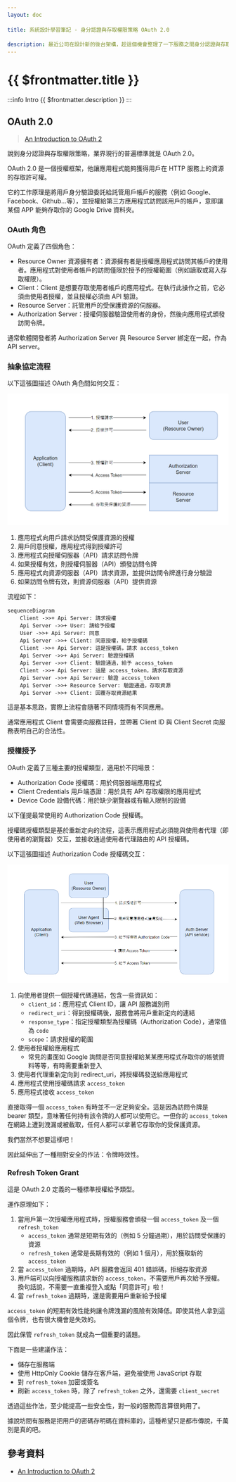 ```yaml
---
layout: doc

title: 系統設計學習筆記 - 身分認證與存取權限策略 OAuth 2.0

description: 最近公司在設計新的後台架構，趁這個機會整理了一下服務之間身分認證與存取權限的策略，首先從認真認識 OAuth 2.0 開始。
---
```


# {{ $frontmatter.title }}

:::info Intro
{{ $frontmatter.description }}
:::

## OAuth 2.0

> [An Introduction to OAuth 2](https://www.digitalocean.com/community/tutorials/an-introduction-to-oauth-2)

說到身分認證與存取權限策略，業界現行的普遍標準就是 OAuth 2.0。

OAuth 2.0 是一個授權框架，他讓應用程式能夠獲得用戶在 HTTP 服務上的資源的存取許可權。

它的工作原理是將用戶身分驗證委託給託管用戶帳戶的服務（例如 Google、Facebook、Github...等），並授權給第三方應用程式訪問該用戶的帳戶，意即讓某個 APP 能夠存取你的 Google Drive 資料夾。

### OAuth 角色

OAuth 定義了四個角色：

- Resource Owner 資源擁有者：資源擁有者是授權應用程式訪問其帳戶的使用者。應用程式對使用者帳戶的訪問僅限於授予的授權範圍（例如讀取或寫入存取權限）。
- Client：Client 是想要存取使用者帳戶的應用程式。在執行此操作之前，它必須由使用者授權，並且授權必須由 API 驗證。
- Resource Server：託管用戶的受保護資源的伺服器。
- Authorization Server：授權伺服器驗證使用者的身份，然後向應用程式頒發訪問令牌。

通常軟體開發者將 Authorization Server 與 Resource Server 綁定在一起，作為 API server。

### 抽象協定流程

以下這張圖描述 OAuth 角色間如何交互：

![oauth protocol flow](./oauth-2/oauth-protocol-flow.png)

1. 應用程式向用戶請求訪問受保護資源的授權
2. 用戶同意授權，應用程式得到授權許可
3. 應用程式向授權伺服器（API）請求訪問令牌
4. 如果授權有效，則授權伺服器（API）頒發訪問令牌
5. 應用程式向資源伺服器（API）請求資源，並提供訪問令牌進行身分驗證
6. 如果訪問令牌有效，則資源伺服器（API）提供資源

流程如下：

```mermaid
sequenceDiagram
    Client ->>+ Api Server: 請求授權
    Api Server ->>+ User: 請給予授權
    User ->>+ Api Server: 同意
    Api Server ->>+ Client: 同意授權，給予授權碼
    Client ->>+ Api Server: 這是授權碼，請求 access_token
    Api Server ->>+ Api Server: 驗證授權碼
    Api Server ->>+ Client: 驗證通過，給予 access_token
    Client ->>+ Api Server: 這是 access_token，請求存取資源
    Api Server ->>+ Api Server: 驗證 access_token
    Api Server ->>+ Resource Server: 驗證通過，存取資源
    Api Server ->>+ Client: 回覆存取資源結果
```

這是基本思路，實際上流程會隨著不同情境而有不同應用。

通常應用程式 Client 會需要向服務註冊，並帶著 Client ID 與 Client Secret 向服務表明自己的合法性。

### 授權授予

OAuth 定義了三種主要的授權類型，適用於不同場景：

- Authorization Code 授權碼：用於伺服器端應用程式
- Client Credentials 用戶端憑證：用於具有 API 存取權限的應用程式
- Device Code 設備代碼：用於缺少瀏覽器或有輸入限制的設備

以下僅提最常使用的 Authorization Code 授權碼。

授權碼授權類型是基於重新定向的流程，這表示應用程式必須能與使用者代理（即使用者的瀏覽器）交互，並接收通過使用者代理路由的 API 授權碼。

以下這張圖描述 Authorization Code 授權碼交互：

![oauth authorization code flow](./oauth-2/oauth-authorization-code-flow.png)

1. 向使用者提供一個授權代碼連結，包含一些資訊如：
   - `client_id`：應用程式 Client ID，讓 API 服務識別用
   - `redirect_uri`：得到授權碼後，服務會將用戶重新定向的連結
   - `response_type`：指定授權類型為授權碼（Authorization Code），通常值為 `code`
   - `scope`：請求授權的範圍
2. 使用者授權給應用程式
   - 常見的畫面如 Google 詢問是否同意授權給某某應用程式存取你的帳號資料等等，有時需要重新登入
3. 使用者代理重新定向到 redirect_uri，將授權碼發送給應用程式
4. 應用程式使用授權碼請求 `access_token`
5. 應用程式接收 `access_token`

直接取得一個 `access_token` 有時並不一定足夠安全。這是因為訪問令牌是 bearer 類型，意味著任何持有該令牌的人都可以使用它。一但你的 `access_token` 在網路上遭到洩漏或被截取，任何人都可以拿著它存取你的受保護資源。

我們當然不想要這樣吧！

因此延伸出了一種相對安全的作法：令牌時效性。

### Refresh Token Grant

這是 OAuth 2.0 定義的一種標準授權給予類型。

運作原理如下：

1. 當用戶第一次授權應用程式時，授權服務會頒發一個 `access_token` 及一個 `refresh_token`
   - `access_token` 通常是短期有效的（例如 5 分鐘過期），用於訪問受保護的資源
   - `refresh_token` 通常是長期有效的（例如 1 個月），用於獲取新的 `access_token`
1. 當 `access_token` 過期時，API 服務會返回 401 錯誤碼，拒絕存取資源
1. 用戶端可以向授權服務請求新的 `access_token`，不需要用戶再次給予授權。換句話說，不需要一直重複登入或點「同意許可」啦！
1. 當 `refresh_token` 過期時，還是需要用戶重新給予授權

`access_token` 的短期有效性能夠讓令牌洩漏的風險有效降低。即使其他人拿到這個令牌，也有很大機會是失效的。

因此保管 `refresh_token` 就成為一個重要的議題。

下面是一些建議作法：

- 儲存在服務端
- 使用 HttpOnly Cookie 儲存在客戶端，避免被使用 JavaScript 存取
- 對 `refresh_token` 加密或簽名
- 刷新 `access_token` 時，除了 `refresh_token` 之外，還需要 `client_secret`

透過這些作法，至少能提高一些安全性，對一般的服務而言算很夠用了。

據說坊間有服務是把用戶的密碼存明碼在資料庫的，這種希望只是都市傳說，千萬別是真的吧。

## 參考資料

- [An Introduction to OAuth 2](https://www.digitalocean.com/community/tutorials/an-introduction-to-oauth-2)
